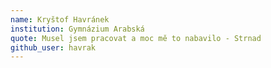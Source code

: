 ```yaml
---
name: Kryštof Havránek
institution: Gymnázium Arabská
quote: Musel jsem pracovat a moc mě to nabavilo - Strnad
github_user: havrak
---
```


